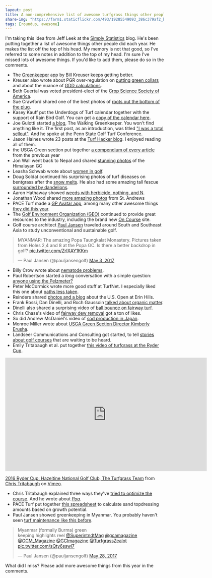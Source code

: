 ```yaml
---
layout: post
title: A non-comprehensive list of awesome turfgrass things other people did this year
share-img: "https://farm1.staticflickr.com/493/19285549093_386c379af2_b_d.jpg"
tags: [roundup, awesome]
---
```


I'm taking this idea from Jeff Leek at the [Simply Statistics](https://simplystatistics.org/2017/12/20/a-non-comprehensive-list-of-awesome-things-other-people-did-in-2017/) blog. He's been putting together a list of awesome things other people did each year. He makes the list off the top of his head. My memory is not that good, so I've referred to some notes in addition to the top of my head. I'm sure I've missed lots of awesome things. If you'd like to add them, please do so in the comments.

* The [Greenkeeper](http://greenkeeperapp.com/marketing/) app by Bill Kreuser keeps getting better.
* Kreuser also wrote about PGR over-regulation on [putting green collars](https://turf.unl.edu/turfinfo/5_4_PGR_Collars.pdf) and about the nuance of [GDD calculations](https://turf.unl.edu/turfinfo/9-28_GDD_Calcs.pdf).
* Beth Guertal was voted president-elect of the [Crop Science Society of America](http://ocm.auburn.edu/newsroom/news_articles/2017/05/guertal-president-elect-of-crop-science-society-of-america.htm).
* Sue Crawford shared one of the best photos of [roots out the bottom of the plug](https://twitter.com/eastcoastsue1/status/869182841048977410).
* Kasey Kauff put the Underdogs of Turf calendar together with the support of Rain Bird Golf. You can get a [copy of the calendar here](https://twitter.com/RainBirdGolf/status/942842583780179968).
* Joe Gulotti started [a blog](http://www.thewalkinggreenkeeper.com/), The Walking Greenkeeper. You won't find anything like it. The first post, as an introduction, was titled ["I was a total sellout"](http://www.thewalkinggreenkeeper.com/2017/03/i-was-total-sellout.html). And he spoke at the Penn State Golf Turf Conference. 
* Jason Haines wrote 23 posts at the [Turf Hacker blog](http://www.turfhacker.com/). I enjoyed reading all of them.
* the USGA Green section put together [a compendium of every article](https://cloud.3dissue.com/73035/73358/177943/2017Compendium/index.html) from the previous year
* Jon Wall went back to Nepal and shared [stunning photos](https://twitter.com/DirtyBulk/status/824231111899254784) of the Himalayan GC
* Leasha Schwab wrote about [women in golf](http://www.golfcourseindustry.com/article/women-in-turf-superintendent/).
* Doug Soldat continued his surprising photos of turf diseases on bentgrass after the [snow melts](https://twitter.com/djsoldat/status/833702016652365824). He also had some amazing tall fescue [surrounded by dandelions](https://twitter.com/djsoldat/status/864137586503299075).
* Aaron Hathaway showed [weeds with herbicide, nothing, and N](https://twitter.com/Turficidal/status/885163342150721536).
* Jonathan Wood shared [more amazing photos](https://twitter.com/jonwood1978/status/845848598893998080) from St. Andrews
* PACE Turf made a [GP Avatar app](https://paceturf.shinyapps.io/GPAvatar/), among many other awesome things [they did this year](https://www.paceturf.org/).
* The [Golf Environment Organization (GEO)](https://www.golfenvironment.org/) continued to provide great resources to the industry, including the brand new [On Course](https://getoncourse.golf/) site.
* Golf course architect [Paul Jansen](https://twitter.com/pauljansengolf/status/859888599063343104) traveled around South and Southeast Asia to study unconventional and sustainable golf.

<blockquote class="twitter-tweet" data-lang="en"><p lang="en" dir="ltr">MYANMAR: The amazing Popa Taungkalat Monastery. Pictures taken from Holes 2,4 and 8 at the Popa GC. Is there a better backdrop in golf? <a href="https://t.co/ZrIXAY1KKm">pic.twitter.com/ZrIXAY1KKm</a></p>&mdash; Paul Jansen (@pauljansengolf) <a href="https://twitter.com/pauljansengolf/status/859888599063343104?ref_src=twsrc%5Etfw">May 3, 2017</a></blockquote>
<script async src="https://platform.twitter.com/widgets.js" charset="utf-8"></script>

* Billy Crow wrote about [nematode problems](http://gsrpdf.lib.msu.edu/ticpdf.py?file=/article/crow-nematodes-5-5-17.pdf).
* Paul Robertson started a *long* conversation with a simple question: [anyone using the Pelzmeter?](https://twitter.com/robogcs/status/878599481243062272)
* Peter McCormick wrote more good stuff at TurfNet. I especially liked this one about [paths less taken](http://www.turfnet.com/blog/14/entry-1380-mid-winter-jolts-of-energy-and-paths-less-taken/).
* Reinders shared [photos and a blog](https://blog.reinders.com/major-operation-2017-u-s-open-erin-hills/?utm_content=buffera09c5&utm_medium=social&utm_source=twitter.com&utm_campaign=buffer) about the U.S. Open at Erin Hills.
* Frank Rossi, Dan Dinelli, and Roch Gaussoin [talked about organic matter](http://www.turfnet.com/blog/4/entry-1422-dan-dinelli-and-dr-roch-gaussoin-role-and-management-of-organic-matter/).
* Dinelli also shared a surprising video of [ball bounce on fairway turf](https://www.youtube.com/watch?v=r1LV77z_Ziw&feature=youtu.be).
* Chris Chase's video of [fairway dew removal](https://twitter.com/HKChase/status/931817319189291008) got a ton of likes.
* So did Andrew McDaniel's video of [sod production in Japan](https://twitter.com/drumcturf/status/910046241387507712).
* Monroe Miller wrote about [USGA Green Section Director Kimberly Erusha](http://www.golfcourseindustry.com/article/monroe-miller-kim-erusha/). 
* Landseer Communications and Consulting got started, to tell [stories about golf courses](https://twitter.com/LandseerCC) that are waiting to be heard.
* Emily Tritabaugh et al. put together [this video of turfgrass at the Ryder Cup](https://vimeo.com/205063389).

<iframe src="https://player.vimeo.com/video/205063389" width="640" height="360" frameborder="0" webkitallowfullscreen mozallowfullscreen allowfullscreen></iframe>
<p><a href="https://vimeo.com/205063389">2016 Ryder Cup: Hazeltine National Golf Club, The Turfgrass Team</a> from <a href="https://vimeo.com/user29813088">Chris Tritabaugh</a> on <a href="https://vimeo.com">Vimeo</a>.</p>

* Chris Tritabaugh explained three ways they've [tried to optimize the course](http://www.hazeltinenational.com/turf-blog/optimize). And he wrote about [*Poa*](https://www.hazeltinenational.com/turf-blog/poa).
* PACE Turf put together [this spreadsheet](https://www.paceturf.org/PTRI/Documents/Sand_GP_1.xls) to calculate sand topdressing amounts based on growth potential.
* Paul Jansen showed greenkeeping in Myanmar. You probably haven't seen [turf maintenance like this before](https://twitter.com/pauljansengolf/status/868827468651692036).

<blockquote class="twitter-video" data-lang="en"><p lang="en" dir="ltr">Myanmar (formally Burma) green<br>keeping highlights reel <a href="https://twitter.com/SuperintndtMag?ref_src=twsrc%5Etfw">@SuperintndtMag</a> <a href="https://twitter.com/gcamagazine?ref_src=twsrc%5Etfw">@gcamagazine</a> <a href="https://twitter.com/GCM_Magazine?ref_src=twsrc%5Etfw">@GCM_Magazine</a> <a href="https://twitter.com/GCImagazine?ref_src=twsrc%5Etfw">@GCImagazine</a> <a href="https://twitter.com/TurfgrassZealot?ref_src=twsrc%5Etfw">@TurfgrassZealot</a> <a href="https://t.co/sQty6sswl7">pic.twitter.com/sQty6sswl7</a></p>&mdash; Paul Jansen (@pauljansengolf) <a href="https://twitter.com/pauljansengolf/status/868827468651692036?ref_src=twsrc%5Etfw">May 28, 2017</a></blockquote>
<script async src="https://platform.twitter.com/widgets.js" charset="utf-8"></script>


What did I miss? Please add more awesome things from this year in the comments.

